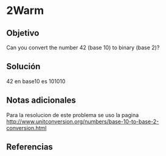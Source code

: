 # 2Warm

## Objetivo
Can you convert the number 42 (base 10) to binary (base 2)?
## Solución

42 en base10 es 101010

## Notas adicionales
Para la resolucion de este problema se uso la pagina http://www.unitconversion.org/numbers/base-10-to-base-2-conversion.html




## Referencias